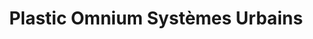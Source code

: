 ---
title: "Plastic Omnium Systèmes Urbains"
url: /la-seyne-sur-mer/plastic-omnium-systemes-urbains/
shop: Baustoffe
---
